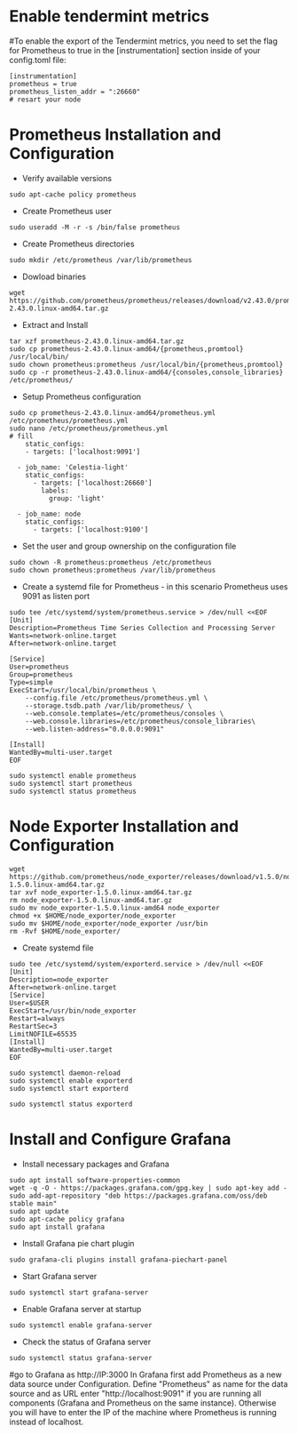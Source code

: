# Enable tendermint metrics
#To enable the export of the Tendermint metrics, you need to set the flag for Prometheus to true in the [instrumentation] section inside of your config.toml file:
```
[instrumentation]
prometheus = true
prometheus_listen_addr = ":26660"
# resart your node
```
# Prometheus Installation and Configuration
- Verify available versions
```
sudo apt-cache policy prometheus
```
- Create Prometheus user
```
sudo useradd -M -r -s /bin/false prometheus
```
- Create Prometheus directories
```
sudo mkdir /etc/prometheus /var/lib/prometheus
```
- Dowload binaries
```
wget https://github.com/prometheus/prometheus/releases/download/v2.43.0/prometheus-2.43.0.linux-amd64.tar.gz
```
- Extract and Install
```
tar xzf prometheus-2.43.0.linux-amd64.tar.gz  
sudo cp prometheus-2.43.0.linux-amd64/{prometheus,promtool} /usr/local/bin/  
sudo chown prometheus:prometheus /usr/local/bin/{prometheus,promtool}  
sudo cp -r prometheus-2.43.0.linux-amd64/{consoles,console_libraries} /etc/prometheus/
```
- Setup Prometheus configuration
```
sudo cp prometheus-2.43.0.linux-amd64/prometheus.yml /etc/prometheus/prometheus.yml  
sudo nano /etc/prometheus/prometheus.yml
# fill 
    static_configs:  
    - targets: ['localhost:9091']  
  
  - job_name: 'Celestia-light'  
    static_configs:  
      - targets: ['localhost:26660']  
        labels:  
          group: 'light'  
  
  - job_name: node  
    static_configs:  
      - targets: ['localhost:9100']  
```
- Set the user and group ownership on the configuration file
```
sudo chown -R prometheus:prometheus /etc/prometheus  
sudo chown prometheus:prometheus /var/lib/prometheus
```
- Create a systemd file for Prometheus - in this scenario Prometheus uses 9091 as listen port
```
sudo tee /etc/systemd/system/prometheus.service > /dev/null <<EOF
[Unit]  
Description=Prometheus Time Series Collection and Processing Server  
Wants=network-online.target  
After=network-online.target  
  
[Service]  
User=prometheus  
Group=prometheus  
Type=simple  
ExecStart=/usr/local/bin/prometheus \  
    --config.file /etc/prometheus/prometheus.yml \  
    --storage.tsdb.path /var/lib/prometheus/ \  
    --web.console.templates=/etc/prometheus/consoles \  
    --web.console.libraries=/etc/prometheus/console_libraries\  
    --web.listen-address="0.0.0.0:9091"  
  
[Install]  
WantedBy=multi-user.target
EOF

sudo systemctl enable prometheus
sudo systemctl start prometheus
sudo systemctl status prometheus
```
# Node Exporter Installation and Configuration
```
wget https://github.com/prometheus/node_exporter/releases/download/v1.5.0/node_exporter-1.5.0.linux-amd64.tar.gz
tar xvf node_exporter-1.5.0.linux-amd64.tar.gz
rm node_exporter-1.5.0.linux-amd64.tar.gz
sudo mv node_exporter-1.5.0.linux-amd64 node_exporter
chmod +x $HOME/node_exporter/node_exporter
sudo mv $HOME/node_exporter/node_exporter /usr/bin
rm -Rvf $HOME/node_exporter/  
```
-  Create systemd file
```
sudo tee /etc/systemd/system/exporterd.service > /dev/null <<EOF
[Unit]
Description=node_exporter
After=network-online.target
[Service]
User=$USER
ExecStart=/usr/bin/node_exporter
Restart=always
RestartSec=3
LimitNOFILE=65535
[Install]
WantedBy=multi-user.target
EOF

sudo systemctl daemon-reload
sudo systemctl enable exporterd
sudo systemctl start exporterd

sudo systemctl status exporterd
```
# Install and Configure Grafana
- Install necessary packages and Grafana
```
sudo apt install software-properties-common  
wget -q -O - https://packages.grafana.com/gpg.key | sudo apt-key add -  
sudo add-apt-repository "deb https://packages.grafana.com/oss/deb stable main"  
sudo apt update  
sudo apt-cache policy grafana  
sudo apt install grafana
```
- Install Grafana pie chart plugin
```
sudo grafana-cli plugins install grafana-piechart-panel
```
- Start Grafana server
```
sudo systemctl start grafana-server
```
- Enable Grafana server at startup
```
sudo systemctl enable grafana-server
```
- Check the status of Grafana server
```
sudo systemctl status grafana-server
```
#go to Grafana as http://IP:3000
In Grafana first add Prometheus as a new data source under Configuration. Define "Prometheus" as name for the data source and as URL enter "http://localhost:9091" if you are running all components (Grafana and Prometheus on the same instance). Otherwise you will have to enter the IP of the machine where Prometheus is running instead of localhost.
